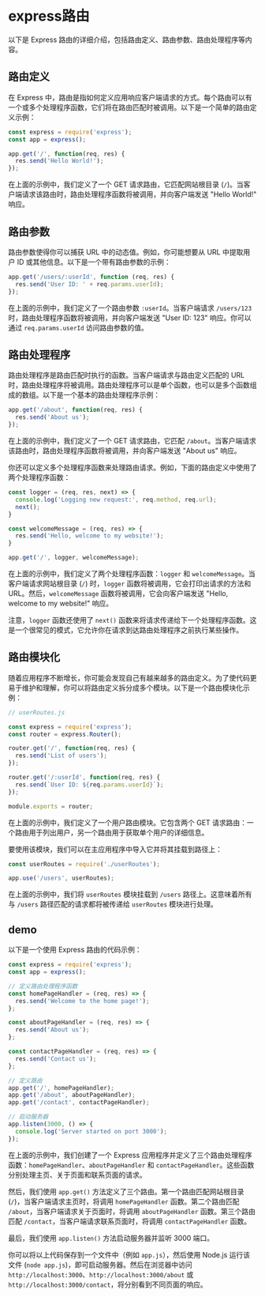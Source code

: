 # express路由

以下是 Express 路由的详细介绍，包括路由定义、路由参数、路由处理程序等内容。

## 路由定义

在 Express 中，路由是指如何定义应用响应客户端请求的方式。每个路由可以有一个或多个处理程序函数，它们将在路由匹配时被调用。以下是一个简单的路由定义示例：

```javascript
const express = require('express');
const app = express();

app.get('/', function(req, res) {
  res.send('Hello World!');
});
```

在上面的示例中，我们定义了一个 GET 请求路由，它匹配网站根目录 (`/`)。当客户端请求该路由时，路由处理程序函数将被调用，并向客户端发送 "Hello World!" 响应。

## 路由参数

路由参数使得你可以捕获 URL 中的动态值。例如，你可能想要从 URL 中提取用户 ID 或其他信息。以下是一个带有路由参数的示例：

```javascript
app.get('/users/:userId', function (req, res) {
  res.send('User ID: ' + req.params.userId);
});
```

在上面的示例中，我们定义了一个路由参数 `:userId`。当客户端请求 `/users/123` 时，路由处理程序函数将被调用，并向客户端发送 "User ID: 123" 响应。你可以通过 `req.params.userId` 访问路由参数的值。

## 路由处理程序

路由处理程序是路由匹配时执行的函数。当客户端请求与路由定义匹配的 URL 时，路由处理程序将被调用。路由处理程序可以是单个函数，也可以是多个函数组成的数组。以下是一个基本的路由处理程序示例：

```javascript
app.get('/about', function(req, res) {
  res.send('About us');
});
```

在上面的示例中，我们定义了一个 GET 请求路由，它匹配 `/about`。当客户端请求该路由时，路由处理程序函数将被调用，并向客户端发送 "About us" 响应。

你还可以定义多个处理程序函数来处理路由请求。例如，下面的路由定义中使用了两个处理程序函数：

```javascript
const logger = (req, res, next) => {
  console.log('Logging new request:', req.method, req.url);
  next();
}

const welcomeMessage = (req, res) => {
  res.send('Hello, welcome to my website!');
}

app.get('/', logger, welcomeMessage);
```

在上面的示例中，我们定义了两个处理程序函数：`logger` 和 `welcomeMessage`。当客户端请求网站根目录 (`/`) 时，`logger` 函数将被调用，它会打印出请求的方法和 URL。然后，`welcomeMessage` 函数将被调用，它会向客户端发送 "Hello, welcome to my website!" 响应。

注意，`logger` 函数还使用了 `next()` 函数来将请求传递给下一个处理程序函数。这是一个很常见的模式，它允许你在请求到达路由处理程序之前执行某些操作。

## 路由模块化

随着应用程序不断增长，你可能会发现自己有越来越多的路由定义。为了使代码更易于维护和理解，你可以将路由定义拆分成多个模块。以下是一个路由模块化示例：

```javascript
// userRoutes.js

const express = require('express');
const router = express.Router();

router.get('/', function(req, res) {
  res.send('List of users');
});

router.get('/:userId', function(req, res) {
  res.send(`User ID: ${req.params.userId}`);
});

module.exports = router;
```

在上面的示例中，我们定义了一个用户路由模块。它包含两个 GET 请求路由：一个路由用于列出用户，另一个路由用于获取单个用户的详细信息。

要使用该模块，我们可以在主应用程序中导入它并将其挂载到路径上：

```javascript
const userRoutes = require('./userRoutes');

app.use('/users', userRoutes);
```

在上面的示例中，我们将 `userRoutes` 模块挂载到 `/users` 路径上。这意味着所有与 `/users` 路径匹配的请求都将被传递给 `userRoutes` 模块进行处理。

## demo

以下是一个使用 Express 路由的代码示例：

```javascript
const express = require('express');
const app = express();

// 定义路由处理程序函数
const homePageHandler = (req, res) => {
  res.send('Welcome to the home page!');
};

const aboutPageHandler = (req, res) => {
  res.send('About us');
};

const contactPageHandler = (req, res) => {
  res.send('Contact us');
};

// 定义路由
app.get('/', homePageHandler);
app.get('/about', aboutPageHandler);
app.get('/contact', contactPageHandler);

// 启动服务器
app.listen(3000, () => {
  console.log('Server started on port 3000');
});
```

在上面的示例中，我们创建了一个 Express 应用程序并定义了三个路由处理程序函数：`homePageHandler`、`aboutPageHandler` 和 `contactPageHandler`。这些函数分别处理主页、关于页面和联系页面的请求。

然后，我们使用 `app.get()` 方法定义了三个路由。第一个路由匹配网站根目录 (`/`)，当客户端请求主页时，将调用 `homePageHandler` 函数。第二个路由匹配 `/about`，当客户端请求关于页面时，将调用 `aboutPageHandler` 函数。第三个路由匹配 `/contact`，当客户端请求联系页面时，将调用 `contactPageHandler` 函数。

最后，我们使用 `app.listen()` 方法启动服务器并监听 3000 端口。

你可以将以上代码保存到一个文件中（例如 `app.js`），然后使用 Node.js 运行该文件 (`node app.js`)，即可启动服务器。然后在浏览器中访问 `http://localhost:3000`、`http://localhost:3000/about` 或 `http://localhost:3000/contact`，将分别看到不同页面的响应。
